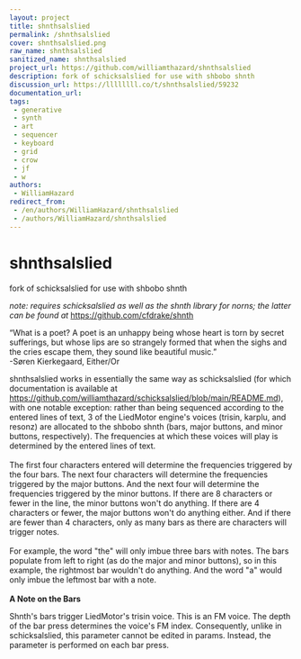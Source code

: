 ```yaml
---
layout: project
title: shnthsalslied
permalink: /shnthsalslied
cover: shnthsalslied.png
raw_name: shnthsalslied
sanitized_name: shnthsalslied
project_url: https://github.com/williamthazard/shnthsalslied
description: fork of schicksalslied for use with shbobo shnth
discussion_url: https://llllllll.co/t/shnthsalslied/59232
documentation_url: 
tags:
 - generative
 - synth
 - art
 - sequencer
 - keyboard
 - grid
 - crow
 - jf
 - w
authors:
 - WilliamHazard
redirect_from:
 - /en/authors/WilliamHazard/shnthsalslied
 - /authors/WilliamHazard/shnthsalslied
---
```

# shnthsalslied
fork of schicksalslied for use with shbobo shnth

<i>note: requires schicksalslied as well as the shnth library for norns; the latter can be found at</i> https://github.com/cfdrake/shnth

“What is a poet? A poet is an unhappy being whose heart is torn by secret sufferings, but whose lips are so strangely formed that when the sighs and the cries escape them, they sound like beautiful music.”<br>
-Søren Kierkegaard, Either/Or

shnthsalslied works in essentially the same way as schicksalslied (for which documentation is available at https://github.com/williamthazard/schicksalslied/blob/main/README.md), with one notable exception: rather than being sequenced according to the entered lines of text, 3 of the LiedMotor engine's voices (trisin, karplu, and resonz) are allocated to the shbobo shnth (bars, major buttons, and minor buttons, respectively). The frequencies at which these voices will play is determined by the entered lines of text. <br>
<br>The first four characters entered will determine the frequencies triggered by the four bars. The next four characters will determine the frequencies triggered by the major buttons. And the next four will determine the frequencies triggered by the minor buttons. If there are 8 characters or fewer in the line, the minor buttons won't do anything. If there are 4 characters or fewer, the major buttons won't do anything either. And if there are fewer than 4 characters, only as many bars as there are characters will trigger notes.<br> 
<br>For example, the word "the" will only imbue three bars with notes. The bars populate from left to right (as do the major and minor buttons), so in this example, the rightmost bar wouldn't do anything. And the word "a" would only imbue the leftmost bar with a note.<br>
<br> <b>A Note on the Bars</b>

Shnth's bars trigger LiedMotor's trisin voice. This is an FM voice. The depth of the bar press determines the voice's FM index. Consequently, unlike in schicksalslied, this parameter cannot be edited in params. Instead, the parameter is performed on each bar press.
